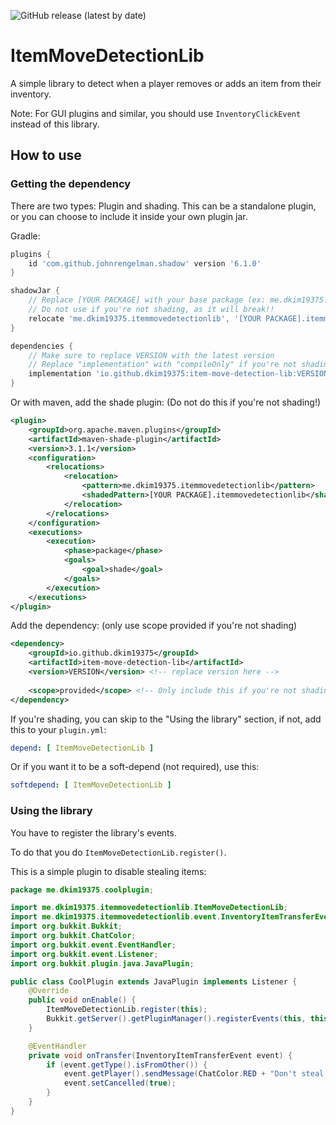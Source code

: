 ![GitHub release (latest by date)](https://img.shields.io/maven-central/v/io.github.dkim19375/item-move-detection-lib?label=Latest%20Version)
# ItemMoveDetectionLib
A simple library to detect when a player removes or adds an item from their inventory.

Note: For GUI plugins and similar, you should use `InventoryClickEvent` instead of this library.
## How to use
### Getting the dependency 
There are two types: Plugin and shading.
This can be a standalone plugin, or you can choose to include it inside your own plugin jar.

Gradle:
```groovy
plugins {
    id 'com.github.johnrengelman.shadow' version '6.1.0'
}

shadowJar {
    // Replace [YOUR PACKAGE] with your base package (ex: me.dkim19375.bedwars)
    // Do not use if you're not shading, as it will break!!
    relocate 'me.dkim19375.itemmovedetectionlib', '[YOUR PACKAGE].itemmovedetectionlib'
}

dependencies {
    // Make sure to replace VERSION with the latest version
    // Replace "implementation" with "compileOnly" if you're not shading
    implementation 'io.github.dkim19375:item-move-detection-lib:VERSION'
}
```
Or with maven, add the shade plugin: (Do not do this if you're not shading!)
```xml
<plugin>
    <groupId>org.apache.maven.plugins</groupId>
    <artifactId>maven-shade-plugin</artifactId>
    <version>3.1.1</version>
    <configuration>
        <relocations>
            <relocation>
                <pattern>me.dkim19375.itemmovedetectionlib</pattern>
                <shadedPattern>[YOUR PACKAGE].itemmovedetectionlib</shadedPattern> <!-- Replace package here here -->
            </relocation>
        </relocations>
    </configuration>
    <executions>
        <execution>
            <phase>package</phase>
            <goals>
                <goal>shade</goal>
            </goals>
        </execution>
    </executions>
</plugin>
```
Add the dependency: (only use scope provided if you're not shading)
```xml
<dependency>
    <groupId>io.github.dkim19375</groupId>
    <artifactId>item-move-detection-lib</artifactId>
    <version>VERSION</version> <!-- replace version here -->
    
    <scope>provided</scope> <!-- Only include this if you're not shading -->
</dependency>
```

If you're shading, you can skip to the "Using the library" section, if not, 
add this to your `plugin.yml`: 
```yaml
depend: [ ItemMoveDetectionLib ]
```
Or if you want it to be a soft-depend (not required), use this: 
```yaml
softdepend: [ ItemMoveDetectionLib ]
```

### Using the library
You have to register the library's events.

To do that you do `ItemMoveDetectionLib.register()`.

This is a simple plugin to disable stealing items:
```java
package me.dkim19375.coolplugin;

import me.dkim19375.itemmovedetectionlib.ItemMoveDetectionLib;
import me.dkim19375.itemmovedetectionlib.event.InventoryItemTransferEvent;
import org.bukkit.Bukkit;
import org.bukkit.ChatColor;
import org.bukkit.event.EventHandler;
import org.bukkit.event.Listener;
import org.bukkit.plugin.java.JavaPlugin;

public class CoolPlugin extends JavaPlugin implements Listener {
    @Override
    public void onEnable() {
        ItemMoveDetectionLib.register(this);
        Bukkit.getServer().getPluginManager().registerEvents(this, this);
    }

    @EventHandler
    private void onTransfer(InventoryItemTransferEvent event) {
        if (event.getType().isFromOther()) {
            event.getPlayer().sendMessage(ChatColor.RED + "Don't steal!!");
            event.setCancelled(true);
        }
    }
}
```